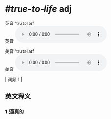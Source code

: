 # ***\#true-to-life*** adj
英音 'truːtəˌlaɪf  
英音
<audio src="./media/true-to-life1.aac" controls="controls"></audio>

美音 'truːtəˌlaɪf  
美音
<audio src="./media/true-to-life2.aac" controls="controls"></audio>



| 词频 1 |  

英文释义
---
### 1.**逼真的**  


